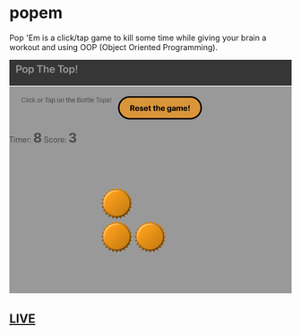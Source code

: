 # popem
Pop 'Em is a click/tap game to kill some time while giving your brain a workout and using OOP (Object Oriented Programming).

![screenshot](https://raw.githubusercontent.com/mathcodes/popem/main/popem.png)


## [LIVE](https://mathcodes.github.io/popem/)
